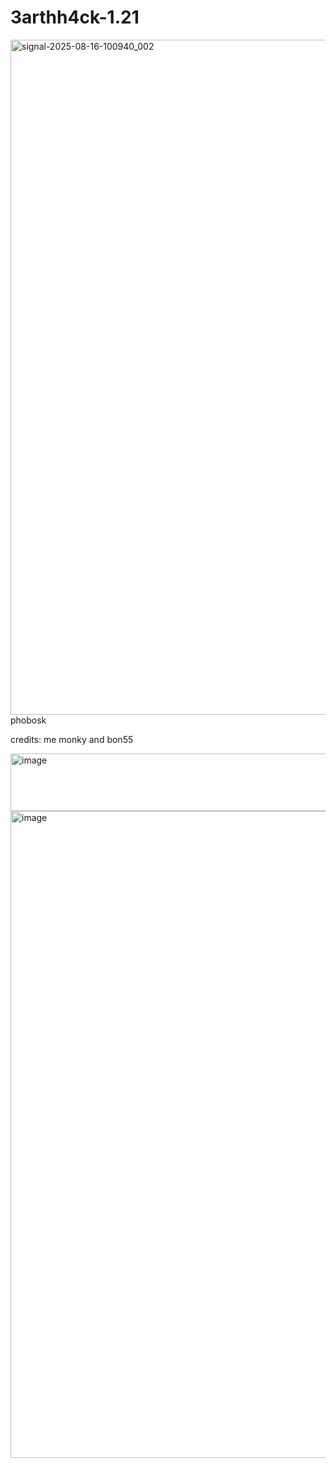 # 3arthh4ck-1.21
<img width="1916" height="1080" alt="signal-2025-08-16-100940_002" src="https://github.com/user-attachments/assets/41258fe5-7a0e-4adf-b7df-1855b087f371" />
phobosk

credits: me monky and bon55


<img width="585" height="92" alt="image" src="https://github.com/user-attachments/assets/4295a658-3aee-4dc2-a9ad-7372a61a28c6" />
<img width="1920" height="1035" alt="image" src="https://github.com/user-attachments/assets/f5e397ec-03d6-4df4-83f8-03c757dd46d8" />
